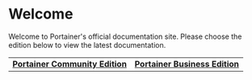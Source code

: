 # Welcome

Welcome to Portainer's official documentation site. Please choose the edition below to view the latest documentation.

|  |  |
| :---: | :---: |
| [**Portainer Community Edition**](https://docs.portainer.io/v/ce-2.9/) | [**Portainer Business Edition**](https://docs.portainer.io/v/be-2.7/) |

